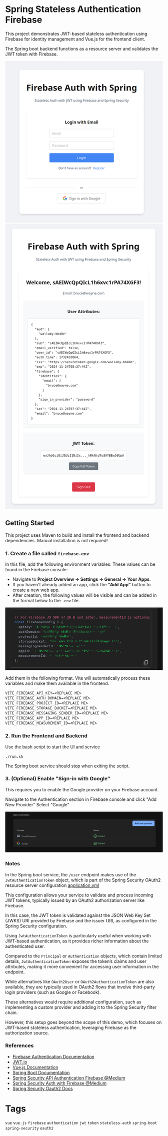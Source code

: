 # Spring Stateless Authentication Firebase

This project demonstrates JWT-based stateless authentication using Firebase for identity management and Vue.js for the frontend client.

The Spring boot backend functions as a resource server and validates the JWT token with Firebase. 

![app_screenshot_login.png](docs/app_screenshot_login.png)
![app_screenshot_authenticated.png](docs/app_screenshot_authenticated.png)

## Getting Started

This project uses Maven to build and install the frontend and backend dependencies. Manual installation is not required!

### 1. Create a file called `firebase.env`

In this file, add the following environment variables. These values can be found in the Firebase console:

- Navigate to **Project Overview → Settings → General → Your Apps**.
- If you haven't already added an app, click the **"Add App"** button to create a new web app.
- After creation, the following values will be visible and can be added in the format below to the `.env` file.

![firebase_config.png](docs/firebase_config.png)

Add them in the following format. Vite will automatically process these variables and make them available in the frontend.
```
VITE_FIREBASE_API_KEY=<REPLACE ME>
VITE_FIREBASE_AUTH_DOMAIN=<REPLACE ME>
VITE_FIREBASE_PROJECT_ID=<REPLACE ME>
VITE_FIREBASE_STORAGE_BUCKET=<REPLACE ME>
VITE_FIREBASE_MESSAGING_SENDER_ID=<REPLACE ME>
VITE_FIREBASE_APP_ID=<REPLACE ME>
VITE_FIREBASE_MEASUREMENT_ID=<REPLACE ME>
```

### 2. Run the Frontend and Backend

Use the bash script to start the UI and service

```shell
./run.sh
```

The Spring boot service should stop when exiting the script.

### 3. (Optional) Enable "Sign-in with Google"

This requires you to enable the Google provider on your Firebase account.

Navigate to the Authentication section in Firebase console and click "Add New Provider"
Select "Google"

![firebase_google_provider.png](docs/firebase_google_provider.png)

### Notes

In the Spring boot service, the `/user` endpoint makes use of the `JwtAuthenticationToken` object, which is part of the Spring Security OAuth2 resource server configuration [application.yml](src/main/resources/application.yml)

This configuration allows your service to validate and process incoming JWT tokens, typically issued by an OAuth2 authorization server like Firebase. 

In this case, the JWT token is validated against the JSON Web Key Set (JWKS) URI provided by Firebase and the issuer URI, as configured in the Spring Security configuration.

Using `JwtAuthenticationToken` is particularly useful when working with JWT-based authentication, as it provides richer information about the authenticated user. 

Compared to the `Principal` or `Authentication` objects, which contain limited details, `JwtAuthenticationToken` exposes the token’s claims and user attributes, making it more convenient for accessing user information in the endpoint.

While alternatives like `OAuth2User` or `OAuth2AuthenticationToken` are also available, they are typically used in OAuth2 flows that involve third-party login providers (such as Google or Facebook). 

These alternatives would require additional configuration, such as implementing a custom provider and adding it to the Spring Security filter chain. 

However, this setup goes beyond the scope of this demo, which focuses on JWT-based stateless authentication, leveraging Firebase as the authorization source.

### References

- [Firebase Authentication Documentation](https://firebase.google.com/docs/auth)
- [JWT.io](https://jwt.io/)
- [Vue.js Documentation](https://vuejs.org/)
- [Spring Boot Documentation](https://spring.io/projects/spring-boot)
- [Spring Security API Authentication Firebase @Medium](https://medium.com/@purikunal22/securing-springboot-api-using-firebase-authentication-16d72dd250cc)
- [Spring Security Auth with Firebase @Medium](https://medium.com/comsystoreply/authentication-with-firebase-auth-and-spring-security-fcb2c1dc96d)
- [Spring Security Oauth2 Docs](https://docs.spring.io/spring-security/reference/servlet/oauth2/resource-server/jwt.html)

# Tags

`vue` `vue.js` `firebase` `authentication` `jwt` `token` `stateless-auth` `spring-boot` `spring-security` `oauth2` 
